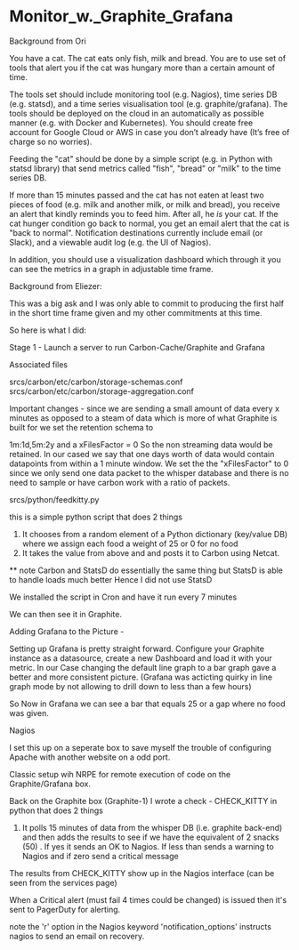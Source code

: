 # Monitor_w._Graphite_Grafana
Background from Ori

You have a cat. The cat eats only fish, milk and bread.
You are to use set of tools that alert you if the cat was hungary more than a certain amount of time.

The tools set should include monitoring tool (e.g. Nagios), time series DB (e.g. statsd), and a time series
visualisation tool (e.g. graphite/grafana).
The tools should be deployed on the cloud in an automatically as possible manner (e.g. with Docker and Kubernetes).
You should create free account for Google Cloud or AWS in case you don’t already have (It’s free of charge so no
worries).

Feeding the "cat" should be done by a simple script (e.g. in Python with statsd library) that send metrics called
"fish", "bread" or "milk" to the time series DB.

If more than 15 minutes passed and the cat has not eaten at least two pieces of food (e.g. milk and another milk, or
milk and bread), you receive an alert that kindly reminds you to feed him. After all, he *is* your cat.
If the cat hunger condition go back to normal, you get an email alert that the cat is "back to normal".
Notification destinations currently include email (or Slack), and a viewable audit log (e.g. the UI of Nagios).

In addition, you should use a visualization dashboard which through it you can see the metrics in a graph in adjustable
time frame.


Background from Eliezer:

This was a big ask and I was only able to commit to producing the first half in the short time frame given and my other commitments at this time.


So here is what I did:

Stage 1 - Launch a server to run Carbon-Cache/Graphite and Grafana

Associated files

srcs/carbon/etc/carbon/storage-schemas.conf
srcs/carbon/etc/carbon/storage-aggregation.conf


Important changes - since we are sending a small amount of data every x minutes as opposed to a steam of data which is more of what Graphite is built for we set the retention schema to 

1m:1d,5m:2y and a xFilesFactor = 0 So the non streaming data would be retained. In our cased we say that one days worth of data would contain datapoints from within a 1 minute window. We set the the "xFilesFactor" to 0 since we only send one data packet to the whisper database and there is no need to sample or have carbon work with a ratio of packets.

srcs/python/feedkitty.py

this is a simple python script that does 2 things

1) It chooses from a random element of a Python dictionary (key/value DB) where we assign each food a weight of 25 or 0 for no food
2) It takes the value from above and and posts it to Carbon using Netcat.

** note Carbon and StatsD do essentially the same thing but StatsD is able to handle loads much better Hence I did not use StatsD

We installed the script in Cron and have it run every  7 minutes

We can then see it in Graphite.

Adding Grafana to the Picture -

Setting up Grafana is pretty straight forward. Configure your Graphite instance as a datasource, create a new Dashboard and load it with your metric. In our Case changing the default line graph to a bar graph gave a better and more consistent picture. (Grafana was acticting quirky in line graph mode by not allowing to drill down to less than a few hours)

So Now in Grafana we can see a bar that equals 25 or a gap where no food was given.

Nagios 

I set this up on a seperate box to save myself the trouble of configuring Apache with another website on a odd port.

Classic setup wih NRPE for remote  execution of code on the Graphite/Grafana box.

Back on the Graphite box (Graphite-1) I wrote a check - CHECK_KITTY in python that does 2 things

1) It polls 15 minutes of data from the whisper DB (i.e. graphite back-end) and then adds the results to see if we have the equivalent of 2 snacks (50) . If yes it sends an OK to Nagios. If less than sends a warning to Nagios and if zero send a critical message

The results from CHECK_KITTY show up in the Nagios interface (can be seen from the services page)

When a Critical alert (must fail 4 times could be changed) is issued then it's sent to PagerDuty for alerting.



note the 'r' option in the Nagios keyword 'notification_options' instructs nagios to send an email on recovery.

